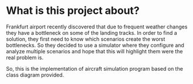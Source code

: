 # What is this project about?

Frankfurt airport recently discovered that due to frequent weather changes they have a bottleneck on some of the landing tracks.
In order to find a solution, they first need to know which scenarios create the worst bottlenecks.
So they decided to use a simulator where they configure and analyze multiple scenarios and hope that this will highlight them were the real problem is.

So, this is the implementation of aircraft simulation program based on the class diagram provided.

<imt src="https://vk.com/away.php?to=https%3A%2F%2Fgithub.com%2Fbgoncharov%2Favaj-launcher%2Fblob%2Fmaster%2Favaj_uml.jpg">